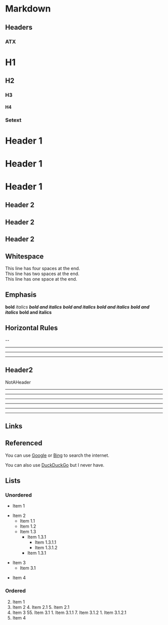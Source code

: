 # Markdown #

## Headers ##

### ATX ###

# H1
## H2 #
### H3 #####
#### H4 ####

### Setext ###

Header 1
====
Header 1
========
Header 1
============

Header 2
---
Header 2
--------
Header 2
-----------

## Whitespace ##

This line has four spaces at the end.    
This line has two spaces at the end.  
This line has one space at the end. 

## Emphasis ##

__bold__
*italics*
___bold and italics___
***bold and italics***
**_bold and italics_**
__*bold and italics*__
****bold and italics****

## Horizontal Rules ##

--

---

----

- - -

Header2
-------
NotAHeader
***

___

- - -
***
___
---

## Links ##

## Referenced ##

You can use [Google][] or [Bing][] to search the internet.

[Google]: http://google.com
[Bing]: http://bing.com

You can also use [DuckDuckGo][] but I never have.

[DuckDuckGo]: https://duckduckgo.com/

## Lists ##

### Unordered ###

- Item 1
* Item 2
    + Item 1.1
    - Item 1.2
    * Item 1.3
        * Item 1.3.1
            - Item 1.3.1.1
            + Item 1.3.1.2
        - Item 1.3.1
+ Item 3
    - Item 3.1
- Item 4

### Ordered ###

2. Item 1
3. Item 2
    4. Item 2.1
    5. Item 2.1
6. Item 3
    55. Item 3.1
        1. Item 3.1.1
        7. Item 3.1.2
            1. Item 3.1.2.1
2. Item 4

